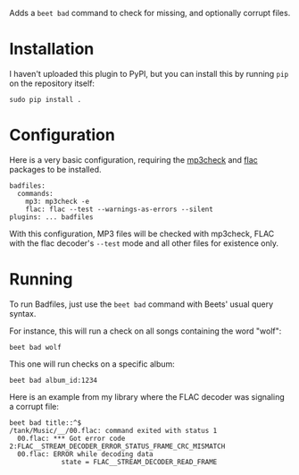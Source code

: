Adds a `beet bad` command to check for missing, and optionally corrupt files.

# Installation

I haven't uploaded this plugin to PyPI, but you can install this by running
`pip` on the repository itself:

    sudo pip install .

# Configuration

Here is a very basic configuration, requiring the
[mp3check](http://sourceforge.net/projects/mp3check/) and
[flac](https://xiph.org/flac/) packages to be installed.

    badfiles:
      commands:
        mp3: mp3check -e
        flac: flac --test --warnings-as-errors --silent
    plugins: ... badfiles

With this configuration, MP3 files will be checked with mp3check, FLAC with the
flac decoder's `--test` mode and all other files for existence only.

# Running

To run Badfiles, just use the `beet bad` command with Beets' usual query syntax.

For instance, this will run a check on all songs containing the word "wolf":

    beet bad wolf

This one will run checks on a specific album:

    beet bad album_id:1234

Here is an example from my library where the FLAC decoder was signaling a
corrupt file:

    beet bad title::^$
    /tank/Music/__/00.flac: command exited with status 1
      00.flac: *** Got error code 2:FLAC__STREAM_DECODER_ERROR_STATUS_FRAME_CRC_MISMATCH
      00.flac: ERROR while decoding data
                 state = FLAC__STREAM_DECODER_READ_FRAME
